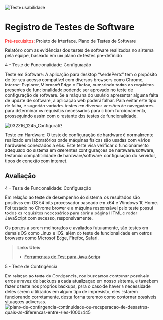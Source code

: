 ![Teste usabilidade](https://user-images.githubusercontent.com/81451748/123199561-7a264780-d485-11eb-89de-9b22deaf1706.png)
# Registro de Testes de Software

<span style="color:red">Pré-requisitos: <a href="3-Projeto de Interface.md"> Projeto de Interface</a></span>, <a href="8-Plano de Testes de Software.md"> Plano de Testes de Software</a>

Relatório com as evidências dos testes de software realizados no sistema pela equipe, baseado em um plano de testes pré-definido.

4 - Teste de Funcionalidade: Configuração

Teste em Software: A aplicação para desktop “VerdePerto” tem o propósito de ter seu acesso compatível com diversos browsers como Chrome, Internet Explorer, Microsoft Edge e Firefox, cumprindo todos os requisitos presentes de funcionalidade podendo ser aprovado no teste de configuração de software. Se a máquina do usuário apresentar alguma falta de update de software, a aplicação web poderá falhar. Para evitar este tipo de falha, é sugerido variados testes em diversas versões de navegadores para determinar os requisitos necessários para o bom funcionamento, prosseguindo assim com o restante dos testes de funcionalidade.

![032316_1245_Configurati2](https://user-images.githubusercontent.com/81633523/123529942-cd89d700-d6cb-11eb-8aed-03178f562151.png)

Teste em Hardware: O teste de configuração de hardware é normalmente realizado em laboratórios onde máquinas físicas são usadas com vários hardwares conectados a elas. Este teste visa verificar o funcionamento adequado do sistema em diferentes configurações de hardware/software, testando compatibilidade de hardware/software, configuração do servidor, tipos de conexão com internet.


## Avaliação


4 - Teste de Funcionalidade: Configuração 

Em relação ao teste de desempenho do sistema, os resultados são positivos em OS 64 bits processador baseado em x64 e Windows 10 Home. Foi testado no Chrome brower e a máquina responsável pelo teste possui todos os requisitos necessários para abrir a página HTML e rodar JavaScript com sucesso, responsivamente. 

Os pontos a serem melhorados e avaliados futuramente, são testes em demais OS como Linux e IOS, além do teste de funcionalidade em outros browsers como Microsof Edge, Firefox, Safari.

> **Links Úteis**:
> - [Ferramentas de Test para Java Script](https://geekflare.com/javascript-unit-testing/)


5 - Teste de Contingência 

Em relaçao ao teste de Contigencia, nos buscamos contornar possiveis erros atravez de backups a cada atualizaçao em nosso sistema,
e tamebem fazer o teste nos proprios backups, para o caso de haver a necessidade deles serem ultilizados em algum tipo de imprevisto, eles estarem funcionando corretamente,
desta forma teremos como contornar possiveis situaçoes adiversas.
![plano-de-contingencia-continuidade-ou-recuperacao-de-desastres-quais-as-diferencas-entre-eles-1000x445](https://user-images.githubusercontent.com/81424548/123555196-98789580-d75a-11eb-99ac-438701e7b3de.jpeg)
